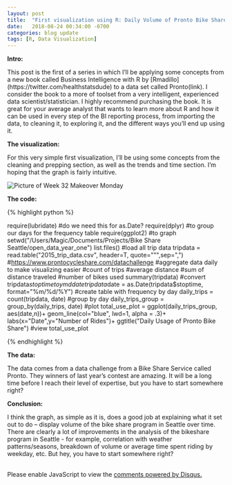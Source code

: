 ```yaml
---
layout: post
title:  "First visualization using R: Daily Volume of Pronto Bike Share in 2015"
date:   2018-08-24 00:34:00 -0700
categories: blog update
tags: [R, Data Visualization]
---
```


<b> Intro: </b>
<p> This post is the first of a series in which I’ll be applying some concepts from a new book called Business Intelligence with R by [Rmadillo](https://twitter.com/healthstatsdude) to a data set called Pronto(link). I consider the book to a more of toolset from a very intelligent, experienced data scientist/statistician. I highly recommend purchasing the book. It is great for your average analyst that wants to learn more about R and how it can be used in every step of the BI reporting process, from importing the data, to cleaning it, to exploring it, and the different ways you’ll end up using it. </p>

<b> The visualization: </b>
<p> For this very simple first visualization, I’ll be using some concepts from the cleaning and prepping section, as well as the trends and time section. I’m hoping that the graph is fairly intuitive. </p>

![Picture of Week 32 Makeover Monday](http://johntilelli.com/first_graph_in_R.png)

<b> The code: </b>

{% highlight python %}

require(lubridate) #do we need this for as.Date?
require(dplyr) #to group our days for the frequency table
require(ggplot2) #to graph
setwd("/Users/Magic/Documents/Projects/Bike Share Seattle/open_data_year_one")
list.files()
#load all trip data
tripdata = read.table("2015_trip_data.csv", header=T, quote="\"",sep=",")
#https://www.prontocycleshare.com/datachallenge
  #aggregate data daily to make visualizing easier
    #count of trips
    #average distance
    #sum of distance traveled
    #number of bikes used
summary(tripdata)
#convert tripdata$stoptime to ymd date
tripdata$date = as.Date(tripdata$stoptime, format="%m/%d/%Y")
#create table with frequency by day
daily_trips = count(tripdata, date)
#group by day
daily_trips_group = group_by(daily_trips, date)
#plot
total_use_plot = ggplot(daily_trips_group, aes(date,n))+
  geom_line(col="blue", lwd=1, alpha = .3)+
  labs(x="Date",y="Number of Rides")+
  ggtitle("Daily Usage of Pronto Bike Share")
#view
total_use_plot

{% endhighlight %}

<b> The data: </b>
<p> The data comes from a data challenge from a Bike Share Service called Pronto. They winners of last year’s contest are amazing. It will be a long time before I reach their level of expertise, but you have to start somewhere right? </p>

<b> Conclusion: </b>
<p>I think the graph, as simple as it is, does a good job at explaining what it set out to do – display volume of the bike share program in Seattle over time. There are clearly a lot of improvements in the analysis of the bikeshare program in Seattle - for example, correlation with weather patterns/seasons, breakdown of volume or average time spent riding by weekday, etc. But hey, you have to start somewhere right? </p>



<br>

<div id="disqus_thread"></div>
<script>
    
    var disqus_config = function () {
        this.page.url = 'http://johntilelli.com/blog/update/2018/08/24/first-r-visualization.html';
        this.page.identifier = '2016-09-01-first-r-visualization'; // Replace PAGE_IDENTIFIER with your page's unique identifier variable
    };
    (function() {  // DON'T EDIT BELOW THIS LINE
        var d = document, s = d.createElement('script');
        
        s.src = '//www-johntilelli-com.disqus.com/embed.js';
        
        s.setAttribute('data-timestamp', +new Date());
        (d.head || d.body).appendChild(s);
    })();
</script>
<noscript>Please enable JavaScript to view the <a href="https://disqus.com/?ref_noscript" rel="nofollow">comments powered by Disqus.</a></noscript>

